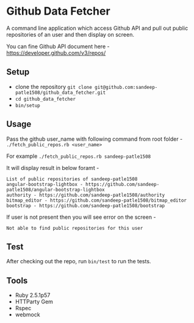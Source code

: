 # Github Data Fetcher

A command line application which access Github API and pull out public repositories of an user and then display on screen.

You can fine Github API document here - https://developer.github.com/v3/repos/

## Setup
* clone the repository `git clone git@github.com:sandeep-patle1508/github_data_fetcher.git`
* `cd github_data_fetcher`
* `bin/setup`

## Usage
Pass the github user_name with following command from root folder -
`./fetch_public_repos.rb <user_name>`

For example
`./fetch_public_repos.rb sandeep-patle1508`

It will display result in below foramt -
```
List of public repositories of sandeep-patle1508
angular-bootstrap-lightbox - https://github.com/sandeep-patle1508/angular-bootstrap-lightbox
authority - https://github.com/sandeep-patle1508/authority
bitmap_editor - https://github.com/sandeep-patle1508/bitmap_editor
bootstrap - https://github.com/sandeep-patle1508/bootstrap
```

If user is not present then you will see error on the screen -
```
Not able to find public repositories for this user
```

## Test
After checking out the repo, run `bin/test` to run the tests. 

## Tools
* Ruby 2.5.1p57
* HTTParty Gem
* Rspec
* webmock